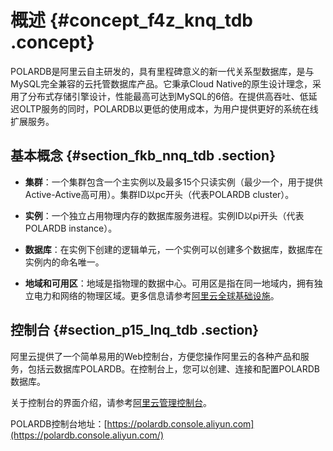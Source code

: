 # 概述 {#concept_f4z_knq_tdb .concept}

POLARDB是阿里云自主研发的，具有里程碑意义的新一代关系型数据库，是与MySQL完全兼容的云托管数据库产品。它秉承Cloud Native的原生设计理念，采用了分布式存储引擎设计，性能最高可达到MySQL的6倍。在提供高吞吐、低延迟OLTP服务的同时，POLARDB以更低的使用成本，为用户提供更好的系统在线扩展服务。

## 基本概念 {#section_fkb_nnq_tdb .section}

-   **集群**：一个集群包含一个主实例以及最多15个只读实例（最少一个，用于提供Active-Active高可用）。集群ID以pc开头（代表POLARDB cluster）。

-   **实例**：一个独立占用物理内存的数据库服务进程。实例ID以pi开头（代表POLARDB instance）。

-   **数据库**：在实例下创建的逻辑单元，一个实例可以创建多个数据库，数据库在实例内的命名唯一。

-   **地域和可用区**：地域是指物理的数据中心。可用区是指在同一地域内，拥有独立电力和网络的物理区域。更多信息请参考[阿里云全球基础设施](https://www.aliyun.com/about/global?spm=a2c4g.11186623.2.3.OXfiny)。


## 控制台 {#section_p15_lnq_tdb .section}

阿里云提供了一个简单易用的Web控制台，方便您操作阿里云的各种产品和服务，包括云数据库POLARDB。在控制台上，您可以创建、连接和配置POLARDB数据库。

关于控制台的界面介绍，请参考[阿里云管理控制台](https://help.aliyun.com/document_detail/47605.html)。

POLARDB控制台地址：[https://polardb.console.aliyun.com](https://polardb.console.aliyun.com/)

